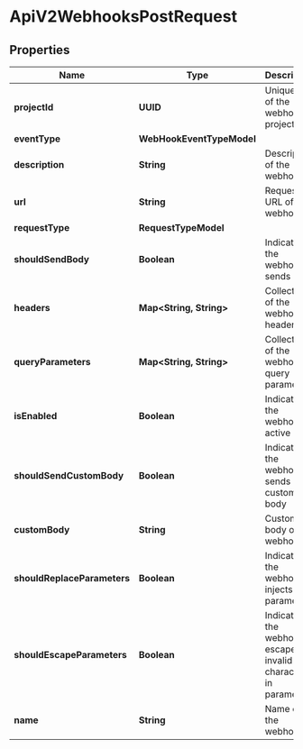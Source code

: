 

# ApiV2WebhooksPostRequest


## Properties

| Name | Type | Description | Notes |
|------------ | ------------- | ------------- | -------------|
|**projectId** | **UUID** | Unique ID of the webhook project |  |
|**eventType** | **WebHookEventTypeModel** |  |  |
|**description** | **String** | Description of the webhook |  [optional] |
|**url** | **String** | Request URL of the webhook |  |
|**requestType** | **RequestTypeModel** |  |  |
|**shouldSendBody** | **Boolean** | Indicates if the webhook sends body |  |
|**headers** | **Map&lt;String, String&gt;** | Collection of the webhook headers |  [optional] |
|**queryParameters** | **Map&lt;String, String&gt;** | Collection of the webhook query parameters |  [optional] |
|**isEnabled** | **Boolean** | Indicates if the webhook is active |  |
|**shouldSendCustomBody** | **Boolean** | Indicates if the webhook sends custom body |  |
|**customBody** | **String** | Custom body of the webhook |  [optional] |
|**shouldReplaceParameters** | **Boolean** | Indicates if the webhook injects parameters |  |
|**shouldEscapeParameters** | **Boolean** | Indicates if the webhook escapes invalid characters in parameters |  |
|**name** | **String** | Name of the webhook |  |



